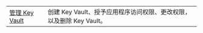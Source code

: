 |  |  |
|---------|---------|
| [管理 Key Vault][1] | 创建 Key Vault、授予应用程序访问权限、更改权限，以及删除 Key Vault。 |

[1]: https://azure.microsoft.com/en-us/resources/samples/key-vault-java-manage-key-vaults/